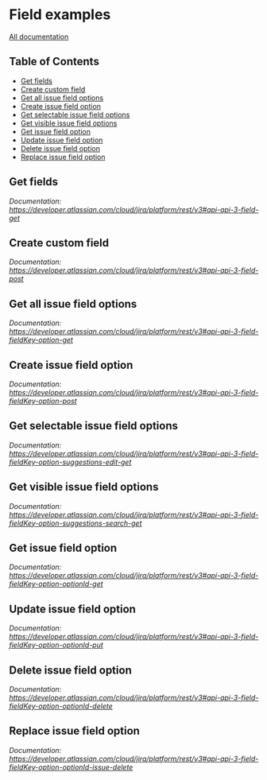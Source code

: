 # Field examples

[All documentation](https://developer.atlassian.com/cloud/jira/platform/rest/v3#api-group-Field)

## Table of Contents

- [Get fields](#get-fields)
- [Create custom field](#create-custom-field)
- [Get all issue field options](#get-all-issue-field-options)
- [Create issue field option](#create-issue-field-option)
- [Get selectable issue field options](#get-selectable-issue-field-options)
- [Get visible issue field options](#get-visible-issue-field-options)
- [Get issue field option](#get-issue-field-option)
- [Update issue field option](#update-issue-field-option)
- [Delete issue field option](#delete-issue-field-option)
- [Replace issue field option](#replace-issue-field-option)

## Get fields
_Documentation: https://developer.atlassian.com/cloud/jira/platform/rest/v3#api-api-3-field-get_

## Create custom field
_Documentation: https://developer.atlassian.com/cloud/jira/platform/rest/v3#api-api-3-field-post_

## Get all issue field options
_Documentation: https://developer.atlassian.com/cloud/jira/platform/rest/v3#api-api-3-field-fieldKey-option-get_

## Create issue field option
_Documentation: https://developer.atlassian.com/cloud/jira/platform/rest/v3#api-api-3-field-fieldKey-option-post_

## Get selectable issue field options
_Documentation: https://developer.atlassian.com/cloud/jira/platform/rest/v3#api-api-3-field-fieldKey-option-suggestions-edit-get_

## Get visible issue field options
_Documentation: https://developer.atlassian.com/cloud/jira/platform/rest/v3#api-api-3-field-fieldKey-option-suggestions-search-get_

## Get issue field option
_Documentation: https://developer.atlassian.com/cloud/jira/platform/rest/v3#api-api-3-field-fieldKey-option-optionId-get_

## Update issue field option
_Documentation: https://developer.atlassian.com/cloud/jira/platform/rest/v3#api-api-3-field-fieldKey-option-optionId-put_

## Delete issue field option
_Documentation: https://developer.atlassian.com/cloud/jira/platform/rest/v3#api-api-3-field-fieldKey-option-optionId-delete_

## Replace issue field option
_Documentation: https://developer.atlassian.com/cloud/jira/platform/rest/v3#api-api-3-field-fieldKey-option-optionId-issue-delete_

